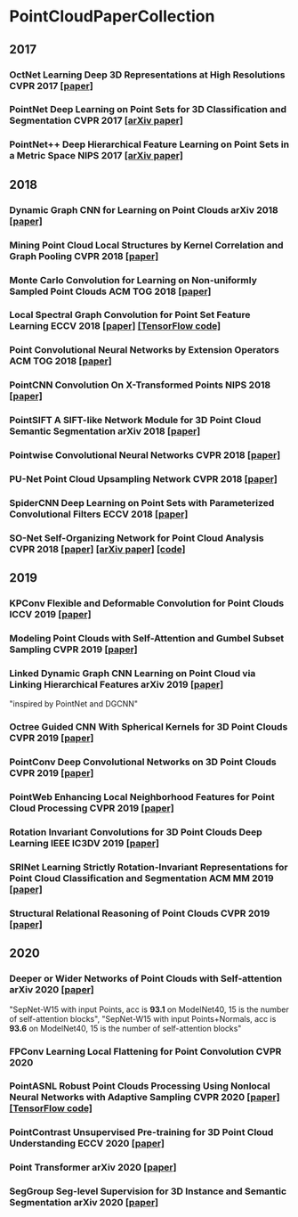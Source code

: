 # PointCloudPaperCollection

## 2017
### OctNet Learning Deep 3D Representations at High Resolutions CVPR 2017 [[paper]](https://arxiv.org/abs/1611.05009)
### PointNet Deep Learning on Point Sets for 3D Classification and Segmentation CVPR 2017 [[arXiv paper]](https://arxiv.org/abs/1612.00593)
### PointNet++ Deep Hierarchical Feature Learning on Point Sets in a Metric Space NIPS 2017 [[arXiv paper]](https://arxiv.org/abs/1706.02413)

## 2018
### Dynamic Graph CNN for Learning on Point Clouds arXiv 2018 [[paper]]()
### Mining Point Cloud Local Structures by Kernel Correlation and Graph Pooling CVPR 2018 [[paper]]()
### Monte Carlo Convolution for Learning on Non-uniformly Sampled Point Clouds ACM TOG 2018 [[paper]]()
### Local Spectral Graph Convolution for Point Set Feature Learning ECCV 2018 [[paper]]() [[TensorFlow code]](https://github.com/fate3439/LocalSpecGCN)
### Point Convolutional Neural Networks by Extension Operators ACM TOG 2018 [[paper]]()
### PointCNN Convolution On X-Transformed Points NIPS 2018 [[paper]]()
### PointSIFT A SIFT-like Network Module for 3D Point Cloud Semantic Segmentation arXiv 2018 [[paper]]()
### Pointwise Convolutional Neural Networks CVPR 2018 [[paper]]()
### PU-Net Point Cloud Upsampling Network CVPR 2018 [[paper]]()
### SpiderCNN Deep Learning on Point Sets with Parameterized Convolutional Filters ECCV 2018 [[paper]]()
### SO-Net Self-Organizing Network for Point Cloud Analysis CVPR 2018 [[paper]](https://openaccess.thecvf.com/content_cvpr_2018/html/Li_SO-Net_Self-Organizing_Network_CVPR_2018_paper.html) [[arXiv paper]](https://arxiv.org/abs/1803.04249) [[code]](https://github.com/lijx10/SO-Net)

## 2019
### KPConv Flexible and Deformable Convolution for Point Clouds ICCV 2019 [[paper]](https://arxiv.org/abs/1904.08889)
### Modeling Point Clouds with Self-Attention and Gumbel Subset Sampling CVPR 2019 [[paper]]()
### Linked Dynamic Graph CNN Learning on Point Cloud via Linking Hierarchical Features arXiv 2019 [[paper]](https://arxiv.org/abs/1904.10014)
"inspired by PointNet and DGCNN"
### Octree Guided CNN With Spherical Kernels for 3D Point Clouds CVPR 2019 [[paper]]()
### PointConv Deep Convolutional Networks on 3D Point Clouds CVPR 2019 [[paper]](https://arxiv.org/abs/1811.07246)
### PointWeb Enhancing Local Neighborhood Features for Point Cloud Processing CVPR 2019 [[paper]]()
### Rotation Invariant Convolutions for 3D Point Clouds Deep Learning IEEE IC3DV 2019 [[paper]]()
### SRINet Learning Strictly Rotation-Invariant Representations for Point Cloud Classification and Segmentation ACM MM 2019 [[paper]]()
### Structural Relational Reasoning of Point Clouds CVPR 2019 [[paper]]()

## 2020
### Deeper or Wider Networks of Point Clouds with Self-attention arXiv 2020 [[paper]]()
"SepNet-W15 with input Points, acc is **93.1** on ModelNet40, 15 is the number of self-attention blocks", "SepNet-W15 with input Points+Normals, acc is **93.6** on ModelNet40, 15 is the number of self-attention blocks"
### FPConv Learning Local Flattening for Point Convolution CVPR 2020
### PointASNL Robust Point Clouds Processing Using Nonlocal Neural Networks with Adaptive Sampling CVPR 2020 [[paper]]() [[TensorFlow code]](https://github.com/yanx27/PointASNL)
### PointContrast Unsupervised Pre-training for 3D Point Cloud Understanding ECCV 2020 [[paper]]()
### Point Transformer arXiv 2020 [[paper]]()
### SegGroup Seg-level Supervision for 3D Instance and Semantic Segmentation arXiv 2020 [[paper]]()

